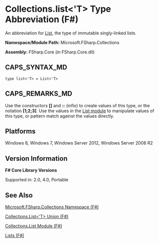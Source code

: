 # Collections.list<'T> Type Abbreviation (F#)

An abbreviation for [List](http://msdn.microsoft.com/en-us/library/c627b668-477b-4409-91ed-06d7f1b3e4a7), the type of immutable singly-linked lists.

**Namespace/Module Path:** Microsoft.FSharp.Collections

**Assembly:** FSharp.Core (in FSharp.Core.dll)


## CAPS_SYNTAX_MD

```
type list<'T> = List<'T>
```

## CAPS_REMARKS_MD
Use the constructors **[]** and **::** (infix) to create values of this type, or the notation **[1;2;3]**. Use the values in the [List module](http://msdn.microsoft.com/en-us/library/a2264ba3-2d45-40dd-9040-4f7aa2ad9788) to manipulate values of this type, or pattern match against the values directly.


## Platforms
Windows 8, Windows 7, Windows Server 2012, Windows Server 2008 R2


## Version Information
**F# Core Library Versions**

Supported in: 2.0, 4.0, Portable




## See Also
[Microsoft.FSharp.Collections Namespace &#40;F&#35;&#41;](Microsoft.FSharp.Collections+Namespace+%28F%23%29.md)

[Collections.List&#60;'T&#62; Union &#40;F&#35;&#41;](Collections.ListL%27TR+Union+%28F%23%29.md)

[Collections.List Module &#40;F&#35;&#41;](Collections.List+Module+%28F%23%29.md)

[Lists &#40;F&#35;&#41;](Lists+%28F%23%29.md)

